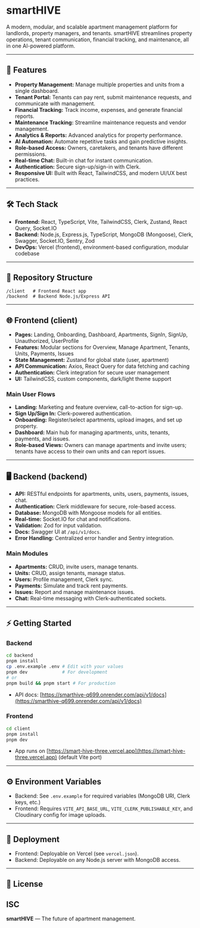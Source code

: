 # smartHIVE

A modern, modular, and scalable apartment management platform for landlords, property managers, and tenants. smartHIVE streamlines property operations, tenant communication, financial tracking, and maintenance, all in one AI-powered platform.

---

## 🚀 Features
- **Property Management:** Manage multiple properties and units from a single dashboard.
- **Tenant Portal:** Tenants can pay rent, submit maintenance requests, and communicate with management.
- **Financial Tracking:** Track income, expenses, and generate financial reports.
- **Maintenance Tracking:** Streamline maintenance requests and vendor management.
- **Analytics & Reports:** Advanced analytics for property performance.
- **AI Automation:** Automate repetitive tasks and gain predictive insights.
- **Role-based Access:** Owners, caretakers, and tenants have different permissions.
- **Real-time Chat:** Built-in chat for instant communication.
- **Authentication:** Secure sign-up/sign-in with Clerk.
- **Responsive UI:** Built with React, TailwindCSS, and modern UI/UX best practices.

---
## 🛠️ Tech Stack

- **Frontend:** React, TypeScript, Vite, TailwindCSS, Clerk, Zustand, React Query, Socket.IO
- **Backend:** Node.js, Express.js, TypeScript, MongoDB (Mongoose), Clerk, Swagger, Socket.IO, Sentry, Zod
- **DevOps:** Vercel (frontend), environment-based configuration, modular codebase

---
## 📁 Repository Structure

```
/client   # Frontend React app
/backend  # Backend Node.js/Express API
```

---
## 🌐 Frontend (client)

- **Pages:** Landing, Onboarding, Dashboard, Apartments, SignIn, SignUp, Unauthorized, UserProfile
- **Features:** Modular sections for Overview, Manage Apartment, Tenants, Units, Payments, Issues
- **State Management:** Zustand for global state (user, apartment)
- **API Communication:** Axios, React Query for data fetching and caching
- **Authentication:** Clerk integration for secure user management
- **UI:** TailwindCSS, custom components, dark/light theme support

### Main User Flows

- **Landing:** Marketing and feature overview, call-to-action for sign-up.
- **Sign Up/Sign In:** Clerk-powered authentication.
- **Onboarding:** Register/select apartments, upload images, and set up property.
- **Dashboard:** Main hub for managing apartments, units, tenants, payments, and issues.
- **Role-based Views:** Owners can manage apartments and invite users; tenants have access to their own units and can report issues.

---

## 🖥️ Backend (backend)

- **API:** RESTful endpoints for apartments, units, users, payments, issues, chat.
- **Authentication:** Clerk middleware for secure, role-based access.
- **Database:** MongoDB with Mongoose models for all entities.
- **Real-time:** Socket.IO for chat and notifications.
- **Validation:** Zod for input validation.
- **Docs:** Swagger UI at `/api/v1/docs`.
- **Error Handling:** Centralized error handler and Sentry integration.

### Main Modules

- **Apartments:** CRUD, invite users, manage tenants.
- **Units:** CRUD, assign tenants, manage status.
- **Users:** Profile management, Clerk sync.
- **Payments:** Simulate and track rent payments.
- **Issues:** Report and manage maintenance issues.
- **Chat:** Real-time messaging with Clerk-authenticated sockets.

---
## ⚡ Getting Started
### Backend
```bash
cd backend
pnpm install
cp .env.example .env # Edit with your values
pnpm dev             # For development
# or
pnpm build && pnpm start # For production
```
- API docs: [https://smarthive-q699.onrender.com/api/v1/docs](https://smarthive-q699.onrender.com/api/v1/docs)

### Frontend

```bash
cd client
pnpm install
pnpm dev
```
- App runs on [https://smart-hive-three.vercel.app](https://smart-hive-three.vercel.app) (default Vite port)
---

## ⚙️ Environment Variables

- Backend: See `.env.example` for required variables (MongoDB URI, Clerk keys, etc.)
- Frontend: Requires `VITE_API_BASE_URL`, `VITE_CLERK_PUBLISHABLE_KEY`, and Cloudinary config for image uploads.

---
## 🚀 Deployment
- Frontend: Deployable on Vercel (see `vercel.json`).
- Backend: Deployable on any Node.js server with MongoDB access.
---
## 📄 License
ISC
---
**smartHIVE** — The future of apartment management.